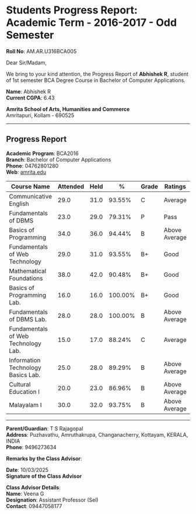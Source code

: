 # Students Progress Report: Academic Term - 2016-2017 - Odd Semester

**Roll No**: AM.AR.U316BCA005

Dear Sir/Madam,

We bring to your kind attention, the Progress Report of **Abhishek R**, student of 1st semester BCA Degree Course in Bachelor of Computer Applications.

**Name**: Abhishek R  
**Current CGPA**: 6.43

**Amrita School of Arts, Humanities and Commerce**  
Amritapuri, Kollam - 690525

---

## Progress Report

**Academic Program**: BCA2016  
**Branch**: Bachelor of Computer Applications  
**Phone**: 04762801280  
**Web**: [amrita.edu](http://amrita.edu)

| Course Name                          | Attended | Held | %       | Grade | Ratings       | Status |
|-------------------------------------|----------|------|---------|-------|----------------|--------|
| Communicative English               | 29.0     | 31.0 | 93.55%  | C     | Average        | Passed |
| Fundamentals of DBMS                | 23.0     | 29.0 | 79.31%  | P     | Pass           | Passed |
| Basics of Programming               | 34.0     | 36.0 | 94.44%  | B     | Above Average  | Passed |
| Fundamentals of Web Technology      | 29.0     | 31.0 | 93.55%  | B+    | Good           | Passed |
| Mathematical Foundations            | 38.0     | 42.0 | 90.48%  | B+    | Good           | Passed |
| Basics of Programming Lab.          | 16.0     | 16.0 | 100.00% | B+    | Good           | Passed |
| Fundamentals of DBMS Lab.           | 28.0     | 28.0 | 100.00% | B     | Above Average  | Passed |
| Fundamentals of Web Technology Lab. | 15.0     | 17.0 | 88.24%  | C     | Average        | Passed |
| Information Technology Basics Lab.  | 25.0     | 28.0 | 89.29%  | B     | Above Average  | Passed |
| Cultural Education I                | 20.0     | 23.0 | 86.96%  | B     | Above Average  | Passed |
| Malayalam I                         | 30.0     | 32.0 | 93.75%  | B     | Above Average  | Passed |

---

**Parent/Guardian**: T S Rajagopal  
**Address**: Puzhavathu, Amruthakrupa, Changanacherry, Kottayam, KERALA, INDIA  
**Phone**: 9496273634

**Remarks by the Class Advisor**:

**Date**: 10/03/2025  
**Signature of the Class Advisor**

**Class Advisor Details**:  
**Name**: Veena G  
**Designation**: Assistant Professor (Sel)  
**Contact**: 09447058177
